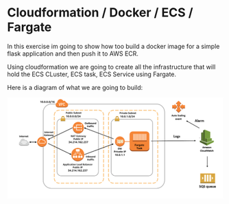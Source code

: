# Cloudformation / Docker / ECS / Fargate

In this exercise im going to show how too build a docker image for a simple flask application and then push it to AWS ECR.

Using cloudformation we are going to create all the infrastructure that will hold the ECS CLuster, ECS task, ECS Service using Fargate.

Here is a diagram of what we are going to build:


![alt text](https://github.com/xneyder/ecs_fargate_cloudFormation/blob/master/diagram1.png)





